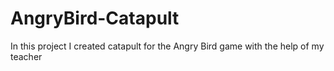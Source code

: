 # AngryBird-Catapult
In this project I created catapult for the Angry Bird game with the help of my teacher
